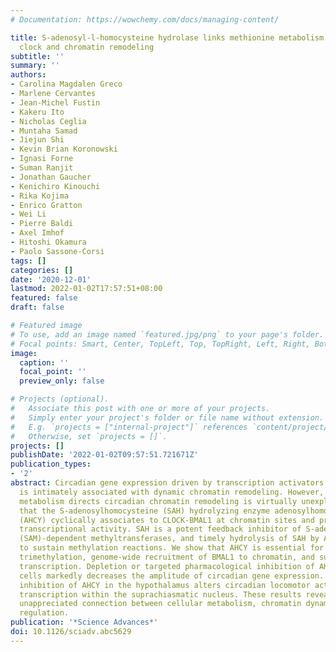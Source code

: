 ```yaml
---
# Documentation: https://wowchemy.com/docs/managing-content/

title: S-adenosyl-l-homocysteine hydrolase links methionine metabolism to the circadian
  clock and chromatin remodeling
subtitle: ''
summary: ''
authors:
- Carolina Magdalen Greco
- Marlene Cervantes
- Jean-Michel Fustin
- Kakeru Ito
- Nicholas Ceglia
- Muntaha Samad
- Jiejun Shi
- Kevin Brian Koronowski
- Ignasi Forne
- Suman Ranjit
- Jonathan Gaucher
- Kenichiro Kinouchi
- Rika Kojima
- Enrico Gratton
- Wei Li
- Pierre Baldi
- Axel Imhof
- Hitoshi Okamura
- Paolo Sassone-Corsi
tags: []
categories: []
date: '2020-12-01'
lastmod: 2022-01-02T17:57:51+08:00
featured: false
draft: false

# Featured image
# To use, add an image named `featured.jpg/png` to your page's folder.
# Focal points: Smart, Center, TopLeft, Top, TopRight, Left, Right, BottomLeft, Bottom, BottomRight.
image:
  caption: ''
  focal_point: ''
  preview_only: false

# Projects (optional).
#   Associate this post with one or more of your projects.
#   Simply enter your project's folder or file name without extension.
#   E.g. `projects = ["internal-project"]` references `content/project/deep-learning/index.md`.
#   Otherwise, set `projects = []`.
projects: []
publishDate: '2022-01-02T09:57:51.721671Z'
publication_types:
- '2'
abstract: Circadian gene expression driven by transcription activators CLOCK and BMAL1
  is intimately associated with dynamic chromatin remodeling. However, how cellular
  metabolism directs circadian chromatin remodeling is virtually unexplored. We report
  that the S-adenosylhomocysteine (SAH) hydrolyzing enzyme adenosylhomocysteinase
  (AHCY) cyclically associates to CLOCK-BMAL1 at chromatin sites and promotes circadian
  transcriptional activity. SAH is a potent feedback inhibitor of S-adenosylmethionine
  (SAM)-dependent methyltransferases, and timely hydrolysis of SAH by AHCY is critical
  to sustain methylation reactions. We show that AHCY is essential for cyclic H3K4
  trimethylation, genome-wide recruitment of BMAL1 to chromatin, and subsequent circadian
  transcription. Depletion or targeted pharmacological inhibition of AHCY in mammalian
  cells markedly decreases the amplitude of circadian gene expression. In mice, pharmacological
  inhibition of AHCY in the hypothalamus alters circadian locomotor activity and rhythmic
  transcription within the suprachiasmatic nucleus. These results reveal a previously
  unappreciated connection between cellular metabolism, chromatin dynamics, and circadian
  regulation.
publication: '*Science Advances*'
doi: 10.1126/sciadv.abc5629
---
```

